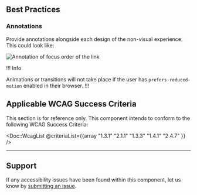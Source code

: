 ## Best Practices

### Annotations

Provide annotations alongside each design of the non-visual experience. This could look like:

![Annotation of focus order of the link](/assets/components/link/standalone/link_standalone-accessibility-focus_order.png)

!!! Info

Animations or transitions will not take place if the user has `prefers-reduced-motion` enabled in their browser.
!!!

## Applicable WCAG Success Criteria

This section is for reference only. This component intends to conform to the following WCAG Success Criteria:

<Doc::WcagList @criteriaList={{array "1.3.1" "2.1.1" "1.3.3" "1.4.1" "2.4.7" }} />

---

## Support

If any accessibility issues have been found within this component, let us know by [submitting an issue](https://github.com/hashicorp/design-system/issues/new/choose).